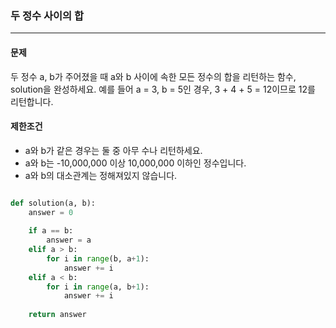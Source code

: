 ### 두 정수 사이의 합 ###

<hr>

#### 문제 ####
두 정수 a, b가 주어졌을 때 a와 b 사이에 속한 모든 정수의 합을 리턴하는 함수, solution을 완성하세요.
예를 들어 a = 3, b = 5인 경우, 3 + 4 + 5 = 12이므로 12를 리턴합니다.

#### 제한조건 ####
- a와 b가 같은 경우는 둘 중 아무 수나 리턴하세요.
- a와 b는 -10,000,000 이상 10,000,000 이하인 정수입니다.
- a와 b의 대소관계는 정해져있지 않습니다.

```py

def solution(a, b):
    answer = 0
    
    if a == b:
        answer = a
    elif a > b:
        for i in range(b, a+1):
            answer += i
    elif a < b:
        for i in range(a, b+1):
            answer += i
    
    return answer

```